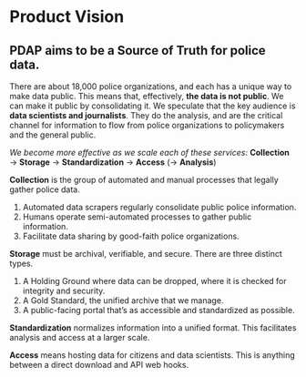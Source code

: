 # Product Vision

## PDAP aims to be a **Source of Truth** for police data.

There are about 18,000 police organizations, and each has a unique way to make data public. This means that, effectively, **the data is not public**. We can make it public by consolidating it. We speculate that the key audience is **data scientists and journalists**. They do the analysis, and are the critical channel for information to flow from police organizations to policymakers and the general public.

_We become more effective as we scale each of these services:_ **Collection** → **Storage** → **Standardization** → **Access** \(→ **Analysis**\)

**Collection** is the group of automated and manual processes that legally gather police data.

1. Automated data scrapers regularly consolidate public police information.
2. Humans operate semi-automated processes to gather public information.
3. Facilitate data sharing by good-faith police organizations.

**Storage** must be archival, verifiable, and secure. There are three distinct types.

1. A Holding Ground where data can be dropped, where it is checked for integrity and security.
2. A Gold Standard, the unified archive that we manage.
3. A public-facing portal that’s as accessible and standardized as possible.

**Standardization** normalizes information into a unified format. This facilitates analysis and access at a larger scale.

**Access** means hosting data for citizens and data scientists. This is anything between a direct download and API web hooks.

